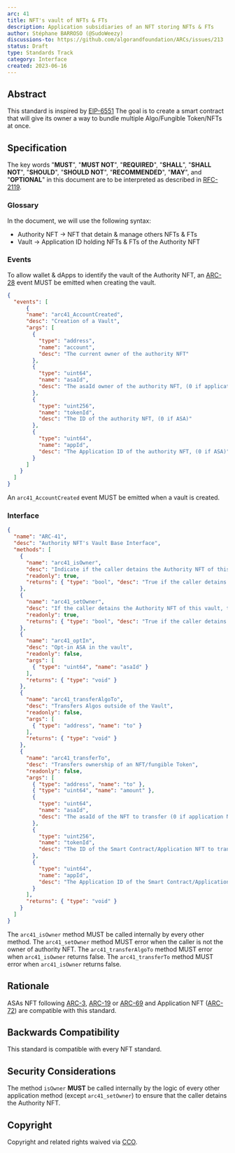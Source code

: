 ```yaml
---
arc: 41
title: NFT's vault of NFTs & FTs
description: Application subsidiaries of an NFT storing NFTs & FTs
author: Stéphane BARROSO (@SudoWeezy)
discussions-to: https://github.com/algorandfoundation/ARCs/issues/213
status: Draft
type: Standards Track
category: Interface
created: 2023-06-16
---
```


## Abstract
This standard is inspired by <a href="https://eips.ethereum.org/EIPS/eip-6551">EIP-6551</a>
The goal is to create a smart contract that will give its owner a way to bundle multiple Algo/Fungible Token/NFTs at once.


## Specification
The key words "**MUST**", "**MUST NOT**", "**REQUIRED**", "**SHALL**", "**SHALL NOT**", "**SHOULD**", "**SHOULD NOT**", "**RECOMMENDED**", "**MAY**", and "**OPTIONAL**" in this document are to be interpreted as described in <a href="https://www.ietf.org/rfc/rfc2119.txt">RFC-2119</a>.

### Glossary
In the document, we will use the following syntax:
- Authority NFT -> NFT that detain & manage others NFTs & FTs 
- Vault -> Application ID holding NFTs & FTs of the Authority NFT

### Events
To allow wallet & dApps to identify the vault of the Authority NFT, an [ARC-28](./arc-0028.md) event MUST be emitted when creating the vault.
```json
{
  "events": [
      {
      "name": "arc41_AccountCreated",
      "desc": "Creation of a Vault",
      "args": [
        {
          "type": "address",
          "name": "account",
          "desc": "The current owner of the authority NFT"
        },
        {
          "type": "uint64",
          "name": "asaId",
          "desc": "The asaId owner of the authority NFT, (0 if application NFT)"
        },
        {
          "type": "uint256",
          "name": "tokenId",
          "desc": "The ID of the authority NFT, (0 if ASA)"
        },
        {
          "type": "uint64",
          "name": "appId",
          "desc": "The Application ID of the authority NFT, (0 if ASA)"
        }
      ]
    }
  ]
}
```

An `arc41_AccountCreated` event MUST be emitted when a vault is created.


### Interface
```json
{
  "name": "ARC-41",
  "desc": "Authority NFT's Vault Base Interface",
  "methods": [
    {
      "name": "arc41_isOwner",
      "desc": "Indicate if the caller detains the Authority NFT of this vault",
      "readonly": true,
      "returns": { "type": "bool", "desc": "True if the caller detains the Authority NFT of this vault, False otherwise" }
    },
    {
      "name": "arc41_setOwner",
      "desc": "If the caller detains the Authority NFT of this vault, this method MUST set him as Owner of the vault",
      "readonly": true,
      "returns": { "type": "bool", "desc": "True if the caller detains the Authority NFT of this vault, False otherwise" }
    },
    {
      "name": "arc41_optIn",
      "desc": "Opt-in ASA in the vault",
      "readonly": false,
      "args": [
        { "type": "uint64", "name": "asaId" }
      ],
      "returns": { "type": "void" }
    },
    {
      "name": "arc41_transferAlgoTo",
      "desc": "Transfers Algos outside of the Vault",
      "readonly": false,
      "args": [
        { "type": "address", "name": "to" }
      ],
      "returns": { "type": "void" }
    },
    {
      "name": "arc41_transferTo",
      "desc": "Transfers ownership of an NFT/fungible Token",
      "readonly": false,
      "args": [
        { "type": "address", "name": "to" },
        { "type": "uint64", "name": "amount" },
        {
          "type": "uint64",
          "name": "asaId",
          "desc": "The asaId of the NFT to transfer (0 if application NFT)"
        },
        {
          "type": "uint256",
          "name": "tokenId",
          "desc": "The ID of the Smart Contract/Application NFT to transfer (0 if ASA)"
        },
        {
          "type": "uint64",
          "name": "appId",
          "desc": "The Application ID of the Smart Contract/Application NFT to transfer (0 if ASA)"
        }
      ],
      "returns": { "type": "void" }
    }
  ]
}
```

The `arc41_isOwner` method MUST be called internally by every other method.
The `arc41_setOwner` method MUST error when the caller is not the owner of authority NFT.
The `arc41_transferAlgoTo` method MUST error when `arc41_isOwner` returns false.
The `arc41_transferTo` method MUST error when `arc41_isOwner` returns false.

## Rationale
ASAs NFT following [ARC-3](./arc-0003.md), [ARC-19](./arc-0019.md) or [ARC-69](./arc-0069.md) and Application NFT ([ARC-72](./arc-0072.md)) are compatible with this standard.

## Backwards Compatibility
This standard is compatible with every NFT standard.

## Security Considerations
The method `isOwner` **MUST** be called internally by the logic of every other application method (except `arc41_setOwner`) to ensure that the caller detains the Authority NFT.

## Copyright
Copyright and related rights waived via <a href="https://creativecommons.org/publicdomain/zero/1.0/">CCO</a>.
